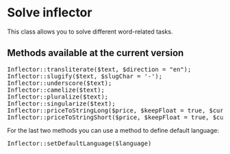 Solve inflector
===============

This class allows you to solve different word-related tasks.

## Methods available at the current version
<pre>
Inflector::transliterate($text, $direction = "en");
Inflector::slugify($text, $slugChar = '-');
Inflector::underscore($text);
Inflector::camelize($text);
Inflector::pluralize($text);
Inflector::singularize($text);
Inflector::priceToStringLong($price, $keepFloat = true, $currency = "uah", $language = null);
Inflector::priceToStringShort($price, $keepFloat = true, $currencyShortLabel = 'грн.', $language = null);
</pre>
For the last two methods you can use a method to define default language:
<pre>
Inflector::setDefaultLanguage($language)
</pre>

